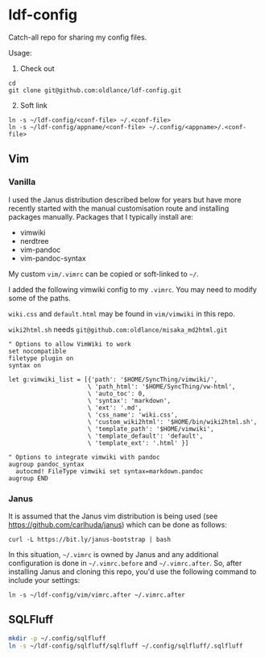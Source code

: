 # ldf-config

Catch-all repo for sharing my config files.

Usage:
  
1. Check out

```
cd
git clone git@github.com:oldlance/ldf-config.git
```

2. Soft link

```
ln -s ~/ldf-config/<conf-file> ~/.<conf-file>
ln -s ~/ldf-config/appname/<conf-file> ~/.config/<appname>/.<conf-file>
```

## Vim

### Vanilla

I used the Janus distribution described below for years but have more recently started with the manual customisation route and installing packages manually. Packages that I typically install are:

- vimwiki
- nerdtree
- vim-pandoc
- vim-pandoc-syntax

My custom `vim/.vimrc` can be copied or soft-linked to `~/`.

I added the following vimwiki config to my `.vimrc`.  You may need to modify some of the paths.

`wiki.css` and `default.html` may be found in `vim/vimwiki` in this repo.

`wiki2html.sh` needs `git@github.com:oldlance/misaka_md2html.git`

```
" Options to allow VimWiki to work
set nocompatible
filetype plugin on
syntax on

let g:vimwiki_list = [{'path': '$HOME/SyncThing/vimwiki/',
                      \ 'path_html': '$HOME/SyncThing/vw-html',
                      \ 'auto_toc': 0,
                      \ 'syntax': 'markdown',
                      \ 'ext': '.md',
                      \ 'css_name': 'wiki.css',
                      \ 'custom_wiki2html': '$HOME/bin/wiki2html.sh',
                      \ 'template_path': '$HOME/vimwiki',
                      \ 'template_default': 'default',
                      \ 'template_ext': '.html' }]

" Options to integrate vimwiki with pandoc
augroup pandoc_syntax
  autocmd! FileType vimwiki set syntax=markdown.pandoc
augroup END
```


### Janus

It is assumed that the Janus vim distribution is being used (see https://github.com/carlhuda/janus) which can be done as follows:

```
curl -L https://bit.ly/janus-bootstrap | bash
```

In this situation, `~/.vimrc` is owned by Janus and any additional configuration is done in `~/.vimrc.before` and `~/.vimrc.after`.  So, after installing Janus and cloning this repo, you'd use the following command to include your settings:

```
ln -s ~/ldf-config/vim/vimrc.after ~/.vimrc.after
```

## SQLFluff

```bash
mkdir -p ~/.config/sqlfluff
ln -s ~/ldf-config/sqlfluff/sqlfluff ~/.config/sqlfluff/.sqlfluff
```

